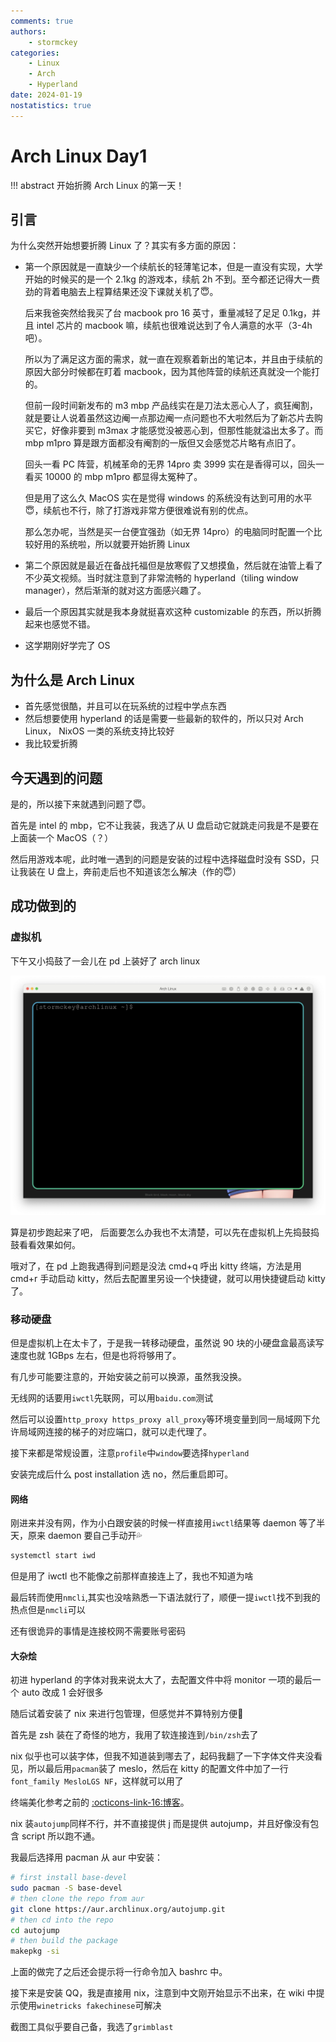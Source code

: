 ```yaml
---
comments: true
authors:
    - stormckey
categories:
    - Linux
    - Arch
    - Hyperland
date: 2024-01-19
nostatistics: true
---
```


# Arch Linux Day1

!!! abstract
    开始折腾 Arch Linux 的第一天！

<!-- more -->

## 引言

为什么突然开始想要折腾 Linux 了？其实有多方面的原因：

-   第一个原因就是一直缺少一个续航长的轻薄笔记本，但是一直没有实现，大学开始的时候买的是一个 2.1kg 的游戏本，续航 2h 不到。至今都还记得大一费劲的背着电脑去上程算结果还没下课就关机了😇。

    后来我爸突然给我买了台 macbook pro 16 英寸，重量减轻了足足 0.1kg，并且 intel 芯片的 macbook 嘛，续航也很难说达到了令人满意的水平（3-4h 吧）。

    所以为了满足这方面的需求，就一直在观察着新出的笔记本，并且由于续航的原因大部分时候都在盯着 macbook，因为其他阵营的续航还真就没一个能打的。

    但前一段时间新发布的 m3 mbp 产品线实在是刀法太恶心人了，疯狂阉割，就是要让人说着虽然这边阉一点那边阉一点问题也不大啦然后为了新芯片去购买它，好像非要到 m3max 才能感觉没被恶心到，但那性能就溢出太多了。而 mbp m1pro 算是跟方面都没有阉割的一版但又会感觉芯片略有点旧了。

    回头一看 PC 阵营，机械革命的无界 14pro 卖 3999 实在是香得可以，回头一看买 10000 的 mbp m1pro 都显得太冤种了。

    但是用了这么久 MacOS 实在是觉得 windows 的系统没有达到可用的水平😇，续航也不行，除了打游戏非常方便很难说有别的优点。

    那么怎办呢，当然是买一台便宜强劲（如无界 14pro）的电脑同时配置一个比较好用的系统啦，所以就要开始折腾 Linux

-   第二个原因就是最近在备战托福但是放寒假了又想摸鱼，然后就在油管上看了不少英文视频。当时就注意到了非常流畅的 hyperland（tiling window manager），然后渐渐的就对这方面感兴趣了。
-   最后一个原因其实就是我本身就挺喜欢这种 customizable 的东西，所以折腾起来也感觉不错。
-   这学期刚好学完了 OS

## 为什么是 Arch Linux

-   首先感觉很酷，并且可以在玩系统的过程中学点东西
-   然后想要使用 hyperland 的话是需要一些最新的软件的，所以只对 Arch Linux， NixOS 一类的系统支持比较好
-   我比较爱折腾

## 今天遇到的问题

是的，所以接下来就遇到问题了😇。

首先是 intel 的 mbp，它不让我装，我选了从 U 盘启动它就跳走问我是不是要在上面装一个 MacOS（？）

然后用游戏本呢，此时唯一遇到的问题是安装的过程中选择磁盘时没有 SSD，只让我装在 U 盘上，奔前走后也不知道该怎么解决（作的😇）

## 成功做到的

### 虚拟机

下午又小捣鼓了一会儿在 pd 上装好了 arch linux

![](images/arch_day1/image.png)

算是初步跑起来了吧， 后面要怎么办我也不太清楚，可以先在虚拟机上先捣鼓捣鼓看看效果如何。

哦对了，在 pd 上跑我遇得到问题是没法 cmd+q 呼出 kitty 终端，方法是用 cmd+r 手动启动 kitty，然后去配置里另设一个快捷键，就可以用快捷键启动 kitty 了。

### 移动硬盘

但是虚拟机上在太卡了，于是我一转移动硬盘，虽然说 90 块的小硬盘盒最高读写速度也就 1GBps 左右，但是也将将够用了。

有几步可能要注意的，开始安装之前可以换源，虽然我没换。

无线网的话要用`iwctl`先联网，可以用`baidu.com`测试

然后可以设置`http_proxy https_proxy all_proxy`等环境变量到同一局域网下允许局域网连接的梯子的对应端口，就可以走代理了。

接下来都是常规设置，注意`profile`中`window`要选择`hyperland`

安装完成后什么 post installation 选 no，然后重启即可。

#### 网络
刚进来并没有网，作为小白跟安装的时候一样直接用`iwctl`结果等 daemon 等了半天，原来 daemon 要自己手动开💦

```bash
systemctl start iwd
```

但是用了 iwctl 也不能像之前那样直接连上了，我也不知道为啥

最后转而使用`nmcli`,其实也没啥熟悉一下语法就行了，顺便一提`iwctl`找不到我的热点但是`nmcli`可以

还有很诡异的事情是连接校网不需要账号密码

#### 大杂烩
初进 hyperland 的字体对我来说太大了，去配置文件中将 monitor 一项的最后一个 auto 改成 1 会好很多

随后试着安装了 nix 来进行包管理，但感觉并不算特别方便🤔

首先是 zsh 装在了奇怪的地方，我用了软连接连到`/bin/zsh`去了

nix 似乎也可以装字体，但我不知道装到哪去了，起码我翻了一下字体文件夹没看见，所以最后用`pacman`装了 meslo，然后在 kitty 的配置文件中加了一行`font_family MesloLGS NF`，这样就可以用了

终端美化参考之前的 [:octicons-link-16:博客](https://stormckey.github.io/blog/linux-%E7%BB%88%E7%AB%AF%E9%85%8D%E7%BD%AE/)。

nix 装`autojump`同样不行，并不直接提供 j 而是提供 autojump，并且好像没有包含 script 所以跑不通。

我最后选择用 pacman 从 aur 中安装：

```bash
# first install base-devel
sudo pacman -S base-devel
# then clone the repo from aur
git clone https://aur.archlinux.org/autojump.git
# then cd into the repo
cd autojump
# then build the package
makepkg -si
```

上面的做完了之后还会提示将一行命令加入 bashrc 中。

接下来是安装 QQ，我是直接用 nix，注意到中文刚开始显示不出来，在 wiki 中提示使用`winetricks fakechinese`可解决

截图工具似乎要自己备，我选了`grimblast`




